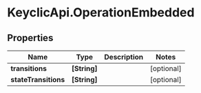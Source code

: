 # KeyclicApi.OperationEmbedded

## Properties
Name | Type | Description | Notes
------------ | ------------- | ------------- | -------------
**transitions** | **[String]** |  | [optional] 
**stateTransitions** | **[String]** |  | [optional] 



